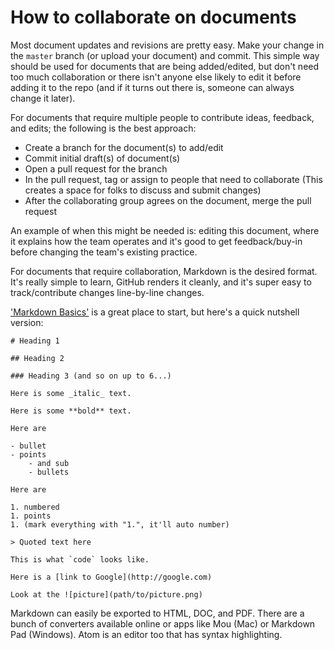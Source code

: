 # How to collaborate on documents

Most document updates and revisions are pretty easy. Make your change in the `master` branch \(or upload your document\) and commit. This simple way should be used for documents that are being added/edited, but don't need too much collaboration or there isn't anyone else likely to edit it before adding it to the repo \(and if it turns out there is, someone can always change it later\).

For documents that require multiple people to contribute ideas, feedback, and edits; the following is the best approach:

* Create a branch for the document\(s\) to add/edit
* Commit initial draft\(s\) of document\(s\)
* Open a pull request for the branch
* In the pull request, tag or assign to people that need to collaborate \(This creates a space for folks to discuss and submit changes\)
* After the collaborating group agrees on the document, merge the pull request

An example of when this might be needed is: editing this document, where it explains how the team operates and it's good to get feedback/buy-in before changing the team's existing practice.

For documents that require collaboration, Markdown is the desired format. It's really simple to learn, GitHub renders it cleanly, and it's super easy to track/contribute changes line-by-line changes.

['Markdown Basics'](https://help.github.com/articles/markdown-basics/) is a great place to start, but here's a quick nutshell version:

```text
# Heading 1

## Heading 2

### Heading 3 (and so on up to 6...)

Here is some _italic_ text.

Here is some **bold** text.

Here are

- bullet
- points
    - and sub
    - bullets

Here are

1. numbered
1. points
1. (mark everything with "1.", it'll auto number)

> Quoted text here

This is what `code` looks like.

Here is a [link to Google](http://google.com)

Look at the ![picture](path/to/picture.png)
```

Markdown can easily be exported to HTML, DOC, and PDF. There are a bunch of converters available online or apps like Mou \(Mac\) or Markdown Pad \(Windows\). Atom is an editor too that has syntax highlighting.

